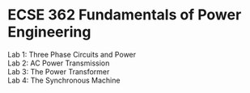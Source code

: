 # ECSE 362 Fundamentals of Power Engineering 
   Lab 1: Three Phase Circuits and Power
   <br> Lab 2: AC Power Transmission 
    <br> Lab 3: The Power Transformer
    <br> Lab 4: The Synchronous Machine
